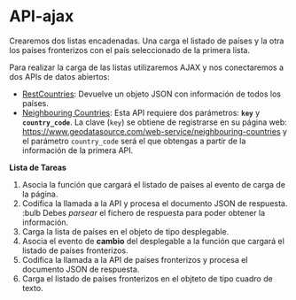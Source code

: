 # API-ajax
Crearemos dos listas encadenadas. Una carga el listado de países y la otra los países fronterizos con el país seleccionado de la primera lista.

Para realizar la carga de las listas utilizaremos AJAX y nos conectaremos a dos APIs de datos abiertos:

- [RestCountries](https://restcountries.eu/rest/v2/all): Devuelve un objeto JSON con información de todos los países.
- [Neighbouring Countries](https://api.geodatasource.com/neighbouring-countries): Esta API requiere dos parámetros: __`key`__ y __`country_code`__. La clave (`key`) se obtiene de registrarse en su página web: https://www.geodatasource.com/web-service/neighbouring-countries y el parámetro `country_code` será el que obtengas a partir de la información de la primera API.

**Lista de Tareas**

1. Asocia la función que cargará el listado de países al evento de carga de la página.
2. Codifica la llamada a la API y procesa el documento JSON de respuesta. 
  :bulb Debes *parsear* el fichero de respuesta para poder obtener la información.
3. Carga la lista de países en el objeto de tipo desplegable.
4. Asocia el evento de **cambio** del desplegable a la función que cargará el listado de países fronterizos.
5. Codifica la llamada a la API de países fronterizos y procesa el documento JSON de respuesta.
6. Carga el listado de países fronterizos en el objteto de tipo cuadro de texto.
